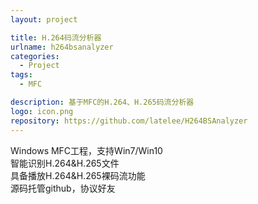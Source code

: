 ```yaml
---
layout: project

title: H.264码流分析器
urlname: h264bsanalyzer
categories:
  - Project
tags:
  - MFC

description: 基于MFC的H.264、H.265码流分析器
logo: icon.png
repository: https://github.com/latelee/H264BSAnalyzer
---
```


Windows MFC工程，支持Win7/Win10  
智能识别H.264&H.265文件  
具备播放H.264&H.265裸码流功能  
源码托管github，协议好友  

